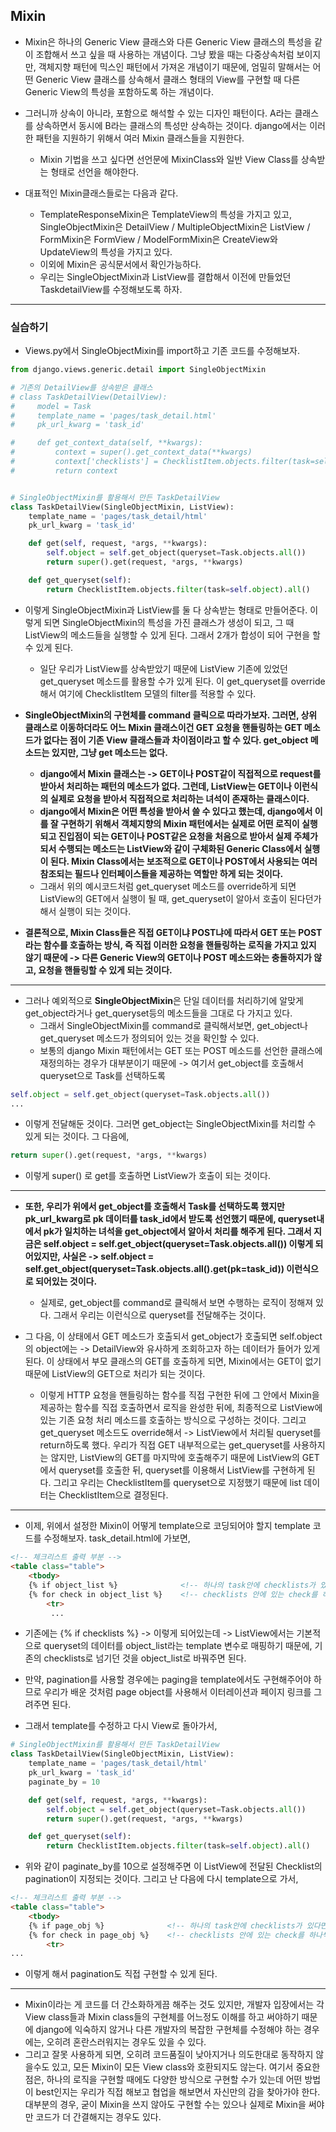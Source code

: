 ## Mixin
- Mixin은 하나의 Generic View 클래스와 다른 Generic View 클래스의 특성을 같이 조합해서 쓰고 싶을 때 사용하는 개념이다. 그냥 봤을 때는 다중상속처럼 보이지만, 객체지향 패턴에 믹스인 패턴에서 가져온 개념이기
  때문에, 엄밀히 말해서는 어떤 Generic View 클래스를 상속해서 클래스 형태의 View를 구현할 때 다른 Generic View의 특성을 포함하도록 하는 개념이다.
- 그러니까 상속이 아니라, 포함으로 해석할 수 있는 디자인 패턴이다. A라는 클래스를 상속하면서 동시에 B라는 클래스의 특성만 상속하는 것이다. django에서는 이러한 패턴을 지원하기 위해서 여러 Mixin 클래스들을 지원한다.
  - Mixin 기법을 쓰고 싶다면 선언문에 MixinClass와 일반 View Class를 상속받는 형태로 선언을 해야한다.

- 대표적인 Mixin클래스들로는 다음과 같다.
  - TemplateResponseMixin은 TemplateView의 특성을 가지고 있고, SingleObjectMixin은 DetailView / MultipleObjectMixin은 ListView / FormMixin은 FormView / ModelFormMixin은 CreateView와 UpdateView의 특성을 가지고 있다.
  - 이외에 Mixin은 공식문서에서 확인가능하다.
  - 우리는 SingleObjectMixin과 ListView를 결합해서 이전에 만들었던 TaskdetailView를 수정해보도록 하자.

* * *
### 실습하기
- Views.py에서 SingleObjectMixin를 import하고 기존 코드를 수정해보자.

```python
from django.views.generic.detail import SingleObjectMixin

# 기존의 DetailView를 상속받은 클래스
# class TaskDetailView(DetailView):
#     model = Task
#     template_name = 'pages/task_detail.html'
#     pk_url_kwarg = 'task_id'

#     def get_context_data(self, **kwargs):
#         context = super().get_context_data(**kwargs)
#         context['checklists'] = ChecklistItem.objects.filter(task=self.object).all()
#         return context


# SingleObjectMixin를 활용해서 만든 TaskDetailView
class TaskDetailView(SingleObjectMixin, ListView):
    template_name = 'pages/task_detail/html'
    pk_url_kwarg = 'task_id'

    def get(self, request, *args, **kwargs):
        self.object = self.get_object(queryset=Task.objects.all())
        return super().get(request, *args, **kwargs)

    def get_queryset(self):
        return ChecklistItem.objects.filter(task=self.object).all()  
```



- 이렇게 SingleObjectMixin과 ListView를 둘 다 상속받는 형태로 만들어준다. 이렇게 되면 SingleObjectMixin의 특성을 가진 클래스가 생성이 되고, 그 때 ListView의 메소드들을 실행할 수 있게 된다. 그래서 2개가 합성이 되어 구현을 할 수 있게 된다.
  - 일단 우리가 ListView를 상속받았기 때문에 ListView 기존에 있었던 get_queryset 메소드를 활용할 수가 있게 된다. 이 get_queryset를 override해서 여기에 ChecklistItem 모델의 filter를 적용할 수 있다.
  
- **SingleObjectMixin의 구현체를 command 클릭으로 따라가보자. 그러면, 상위 클래스로 이동하더라도 어느 Mixin 클래스이건 GET 요청을 핸들링하는 GET 메소드가 없다는 점이 기존 View 클래스들과 차이점이라고 할 수 있다. get_object 메소드는 있지만, 그냥 get 메소드는 없다.**
  - **django에서 Mixin 클래스는 -> GET이나 POST같이 직접적으로 request를 받아서 처리하는 패턴의 메소드가 없다. 그런데, ListView는 GET이나 이런식의 실제로 요청을 받아서 직접적으로 처리하는 녀석이 존재하는 클래스이다.** 
  - **django에서 Mixin은 어떤 특성을 받아서 쓸 수 있다고 했는데, django에서 이를 잘 구현하기 위해서 객체지향의 Mixin 패턴에서는 실제로 어떤 로직이 실행되고 진입점이 되는 GET이나 POST같은 요청을 처음으로 받아서 실제 주체가 되서 수행되는 메소드는 ListView와 같이 구체화된 Generic Class에서 실행이 된다. Mixin Class에서는 보조적으로 GET이나 POST에서 사용되는 여러 참조되는 필드나 인터페이스들을 제공하는 역할만 하게 되는 것이다.**
  - 그래서 위의 예시코드처럼 get_queryset 메소드를 override하게 되면 ListView의 GET에서 실행이 될 때, get_queryset이 알아서 호출이 된다던가 해서 실행이 되는 것이다.

- **결론적으로, Mixin Class들은 직접 GET이냐 POST냐에 따라서 GET 또는 POST라는 함수를 호출하는 방식, 즉 직접 이러한 요청을 핸들링하는 로직을 가지고 있지 않기 때문에 -> 다른 Generic View의 GET이나 POST 메소드와는 충돌하지가 않고, 요청을 핸들링할 수 있게 되는 것이다.**

* * *
- 그러나 예외적으로 **SingleObjectMixin**은 단일 데이터를 처리하기에 알맞게 get_object라거나 get_queryset등의 메소드들을 그대로 다 가지고 있다. 
  - 그래서 SingleObjectMixin를 command로 클릭해서보면, get_object나 get_queryset 메소드가 정의되어 있는 것을 확인할 수 있다.
  - 보통의 django Mixin 패턴에서는 GET 또는 POST 메소드를 선언한 클래스에 재정의하는 경우가 대부분이기 때문에 -> 여기서 get_object를 호출해서 queryset으로 Task를 선택하도록 

```python
self.object = self.get_object(queryset=Task.objects.all())
...
```

- 이렇게 전달해둔 것이다. 그러면 get_object는 SingleObjectMixin를 처리할 수 있게 되는 것이다. 그 다음에,

```python
return super().get(request, *args, **kwargs)
```

- 이렇게 super() 로 get를 호출하면 ListView가 호출이 되는 것이다. 

* * *
- **또한, 우리가 위에서 get_object를 호출해서 Task를 선택하도록 했지만 pk_url_kwarg로 pk 데이터를 task_id에서 받도록 선언했기 때문에, queryset내에서 pk가 일치하는 녀석을 get_object에서 알아서 처리를 해주게 된다. 그래서 지금은 self.object = self.get_object(queryset=Task.objects.all()) 이렇게 되어있지만, 사실은 -> self.object = self.get_object(queryset=Task.objects.all().get(pk=task_id)) 이런식으로 되어있는 것이다.**
  - 실제로, get_object를 command로 클릭해서 보면 수행하는 로직이 정해져 있다. 그래서 우리는 이런식으로 queryset를 전달해주는 것이다.

- 그 다음, 이 상태에서 GET 메소드가 호출되서 get_object가 호출되면 self.object의 object에는 -> DetailView와 유사하게 조회하고자 하는 데이터가 들어가 있게 된다. 이 상태에서 부모 클래스의 GET를 호출하게 되면, Mixin에서는 GET이 없기 때문에 ListView의 GET으로 처리가 되는 것이다. 
  - 이렇게 HTTP 요청을 핸들링하는 함수를 직접 구현한 뒤에 그 안에서 Mixin을 제공하는 함수를 직접 호출하면서 로직을 완성한 뒤에, 최종적으로 ListView에 있는 기존 요청 처리 메소드를 호출하는 방식으로 구성하는 것이다. 그리고 get_queryset 메소드도 override해서 -> ListView에서 처리될 queryset를 return하도록 했다. 우리가 직접 GET 내부적으로는 get_queryset를 사용하지는 않지만, ListView의 GET를 마지막에 호출해주기 때문에 ListView의 GET에서 queryset를 호출한 뒤, queryset를 이용해서 ListView를 구현하게 된다. 그리고 우리는 ChecklistItem를 queryset으로 지정했기 때문에 list 데이터는 ChecklistItem으로 결정된다.

* * *
- 이제, 위에서 설정한 Mixin이 어떻게 template으로 코딩되어야 할지 template 코드를 수정해보자. task_detail.html에 가보면,
```html
<!-- 체크리스트 출력 부분 -->
<table class="table">
    <tbody>
    {% if object_list %}              <!-- 하나의 task안에 checklists가 있다면 / 원래는 if checklists 이렇게 django 템플릿 랭귀지 사용 -->
    {% for check in object_list %}    <!-- checklists 안에 있는 check를 하나씩 빼서 진행 / 원래는 for check in checklists 이렇게 사용 -->
        <tr>
         ... 
```


- 기존에는 {% if checklists %} -> 이렇게 되어있는데 -> ListView에서는 기본적으로 queryset의 데이터를 object_list라는 template 변수로 매핑하기 때문에, 기존의 checklists로 넘기던 것을 object_list로 바꿔주면 된다. 
- 만약, pagination를 사용할 경우에는 paging을 template에서도 구현해주어야 하므로 우리가 배운 것처럼 page object를 사용해서 이터레이션과 페이지 링크를 그려주면 된다. 

- 그래서 template를 수정하고 다시 View로 돌아가서,

```python
# SingleObjectMixin를 활용해서 만든 TaskDetailView
class TaskDetailView(SingleObjectMixin, ListView):
    template_name = 'pages/task_detail/html'
    pk_url_kwarg = 'task_id'
    paginate_by = 10

    def get(self, request, *args, **kwargs):
        self.object = self.get_object(queryset=Task.objects.all())
        return super().get(request, *args, **kwargs)

    def get_queryset(self):
        return ChecklistItem.objects.filter(task=self.object).all()    
```




- 위와 같이 paginate_by를 10으로 설정해주면 이 ListView에 전달된 Checklist의 pagination이 지정되는 것이다. 그리고 난 다음에 다시 template으로 가서,

```html
<!-- 체크리스트 출력 부분 -->
<table class="table">
    <tbody>
    {% if page_obj %}              <!-- 하나의 task안에 checklists가 있다면 / 원래는 if checklists 이렇게 django 템플릿 랭귀지 사용 -->
    {% for check in page_obj %}    <!-- checklists 안에 있는 check를 하나씩 빼서 진행 / 원래는 for check in checklists 이렇게 사용 -->
        <tr>
...          
```
          
          
- 이렇게 해서 pagination도 직접 구현할 수 있게 된다.

* * *
- Mixin이라는 게 코드를 더 간소화하게끔 해주는 것도 있지만, 개발자 입장에서는 각 View class들과 Mixin class들의 구현체를 어느정도 이해를 하고 써야하기 때문에 django에 익숙하지 않거나 다른 개발자의 복잡한 구현체를 수정해야 하는 경우에는, 오히려 혼란스러워지는 경우도 있을 수 있다. 
- 그리고 잘못 사용하게 되면, 오히려 코드품질이 낮아지거나 의도한대로 동작하지 않을수도 있고, 모든 Mixin이 모든 View class와 호환되지도 않는다. 여기서 중요한 점은, 하나의 로직을 구현할 때에도 다양한 방식으로 구현할 수가 있는데 어떤 방법이 best인지는 우리가 직접 해보고 협업을 해보면서 자신만의 감을 찾아가야 한다. 대부분의 경우, 굳이 Mixin을 쓰지 않아도 구현할 수는 있으나 실제로 Mixin을 써야만 코드가 더 간결해지는 경우도 있다.
